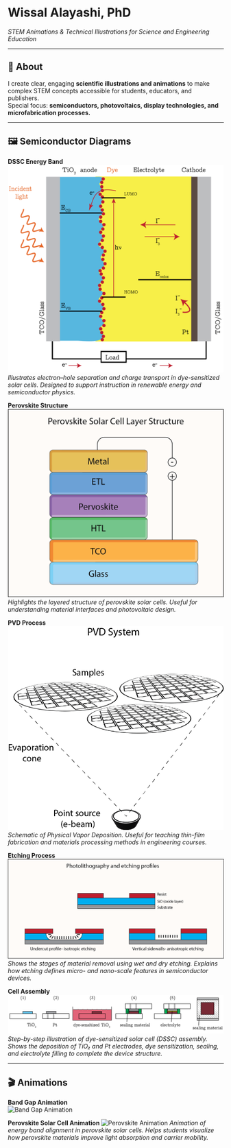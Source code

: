 # Wissal Alayashi, PhD  
*STEM Animations & Technical Illustrations for Science and Engineering Education*  

---

## 📘 About  
I create clear, engaging **scientific illustrations and animations** to make complex STEM concepts accessible for students, educators, and publishers.  
Special focus: **semiconductors, photovoltaics, display technologies, and microfabrication processes.**

---

## 🖼️ Semiconductor Diagrams  

**DSSC Energy Band**  
![DSSC Energy Band](DSSC-Energy-Band.png)  
*Illustrates electron–hole separation and charge transport in dye-sensitized solar cells. Designed to support instruction in renewable energy and semiconductor physics.*  

**Perovskite Structure**  
![Perovskite Structure](Perovskite.png)  
*Highlights the layered structure of perovskite solar cells. Useful for understanding material interfaces and photovoltaic design.*  

**PVD Process**  
![PVD Process](PVD.png)  
*Schematic of Physical Vapor Deposition. Useful for teaching thin-film fabrication and materials processing methods in engineering courses.*  

**Etching Process**  
![Etching Process](Etching-profiles.png)  
*Shows the stages of material removal using wet and dry etching. Explains how etching defines micro- and nano-scale features in semiconductor devices.*  

**Cell Assembly**  
![Cell Assembly](Cell-assembly.png)  
*Step-by-step illustration of dye-sensitized solar cell (DSSC) assembly. Shows the deposition of TiO₂ and Pt electrodes, dye sensitization, sealing, and electrolyte filling to complete the device structure.*  

---

## 🎬 Animations  
 

**Band Gap Animation**  
![Band Gap Animation](assets/animations/bandgap.gif)  

**Perovskite Solar Cell Animation** 
![Perovskite Animation](RECOVER_Perovskite-1.gif)
*Animation of energy band alignment in perovskite solar cells. Helps students visualize how perovskite materials improve light absorption and carrier mobility.*  

